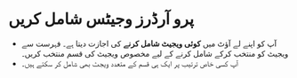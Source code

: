 # **پرو آرڈرز وجیٹس شامل کریں**


- آپ کو اپنے لے آؤٹ میں **کوئی ویجیٹ شامل کرنے** کی اجازت دیتا ہے۔ فہرست سے ویجیٹ کو منتخب کرکے شامل کرنے کے لیے مخصوص ویجیٹ کی قسم منتخب کریں۔
- آپ کسی خاص ترتیب پر ایک ہی قسم کے متعدد ویجٹ بھی شامل کر سکتے ہیں۔


